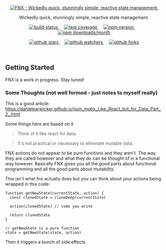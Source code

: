 <p align="center">
  <a href="https://fnx.js.org">
    <img src="https://cdn.rawgit.com/fnxjs/fnx/51fdcc43/logo/logo.svg" alt="FNX - Wickedly quick, stunningly simple, reactive state management."/>
  </a>
</p>

<p align="center">
  Wickedly quick, stunningly simple, reactive state management.
</p>

<p align="center">
  <a href="https://travis-ci.org/fnxjs/fnx">
    <img src="https://img.shields.io/travis/fnxjs/fnx/master.svg?style=flat" alt="build status">
  </a>
  &nbsp;&nbsp;&nbsp;
  <a href="https://coveralls.io/github/fnxjs/fnx?branch=master">
    <img src="https://img.shields.io/coveralls/fnxjs/fnx/master.svg?style=flat" alt="test coverage">
  </a>
  &nbsp;&nbsp;&nbsp;
  <a href="https://www.npmjs.com/package/fnx">
    <img src="https://img.shields.io/npm/v/fnx.svg?style=flat" alt="npm version">
  </a>
  &nbsp;&nbsp;&nbsp;
  <a href="https://www.npmjs.com/package/fnx">
    <img src="https://img.shields.io/npm/dm/fnx.svg?style=flat" alt="npm downloads/month">
  </a>
</p>

<p align="center">
  <a href="https://www.github.com/fnxjs/fnx">
    <img src="https://img.shields.io/github/stars/fnxjs/fnx.svg?style=social&label=Star" alt="github stars">
  </a>
  &nbsp;&nbsp;&nbsp;
  <a href="https://www.github.com/fnxjs/fnx">
    <img src="https://img.shields.io/github/watchers/fnxjs/fnx.svg?style=social&label=Watch" alt="github watchers">
  </a>
  &nbsp;&nbsp;&nbsp;
  <a href="https://www.github.com/fnxjs/fnx">
    <img src="https://img.shields.io/github/forks/fnxjs/fnx.svg?style=social&label=Fork" alt="github forks">
  </a>
</p>

<br/>

## Getting Started

FNX is a work in progress. Stay tuned!

### Some Thoughts (not well formed - just notes to myself really)

This is a good article: https://danielearwicker.github.io/json_mobx_Like_React_but_for_Data_Part_2_.html

Some things here are based on it

> Think of it like react for data.

> It's not practical or necessary to eliminate mutable data.

FNX actions do not appear to be pure functions and they aren't. The way they are called however and
what they do can be thought of in a functional way however. Basically FNX gives you all the good parts
about functional programming and all the good parts about mutability.

This isn't what fnx actually does but you can think about your actions being wrapped in this code:

```
function getNewState(currentState, action) {
  const clonedState = cloneDeep(currentState)

  action(clonedState) // code you write

  return clonedState
}

// getNewState is a pure function
state = getNewState(state, action)

```

Then it triggers a bunch of side effects.
